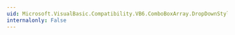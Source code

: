 ```yaml
---
uid: Microsoft.VisualBasic.Compatibility.VB6.ComboBoxArray.DropDownStyleChanged
internalonly: False
---
```

